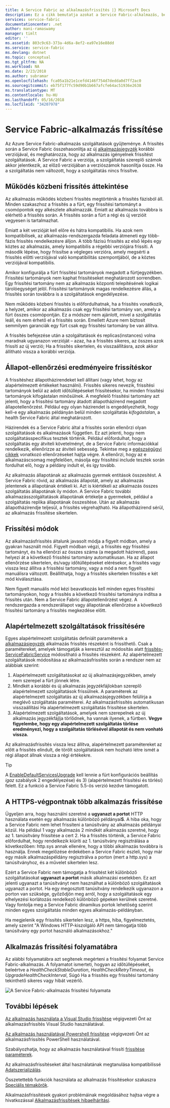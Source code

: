 ```yaml
---
title: A Service Fabric az alkalmazásfrissítés |} Microsoft Docs
description: Ez a cikk bemutatja azokat a Service Fabric-alkalmazás, beleértve a választhatja frissítési módok és teljesítő állapot-ellenőrzést frissítése.
services: service-fabric
documentationcenter: .net
author: mani-ramaswamy
manager: timlt
editor: ''
ms.assetid: 803c9c63-373a-4d6a-8ef2-ea97e16e88dd
ms.service: service-fabric
ms.devlang: dotnet
ms.topic: conceptual
ms.tgt_pltfrm: NA
ms.workload: NA
ms.date: 2/23/2018
ms.author: subramar
ms.openlocfilehash: fca05a1b21e1cefd4146f754d7dedda0d7ff2ac0
ms.sourcegitcommit: eb75f177fc59d90b1b667afcfe64ac51936e2638
ms.translationtype: MT
ms.contentlocale: hu-HU
ms.lasthandoff: 05/16/2018
ms.locfileid: "34207978"
---
```

# <a name="service-fabric-application-upgrade"></a>Service Fabric-alkalmazás frissítése
Az Azure Service Fabric-alkalmazás szolgáltatások gyűjteménye. A frissítés során a Service Fabric összehasonlítja az új [alkalmazásjegyzék](service-fabric-application-and-service-manifests.md) korábbi verziójával, és meghatározza, hogy az alkalmazás igényelnek frissítést szolgáltatások. A Service Fabric a verziója, a szolgáltatás szereplő számok akkor jelentkezik, az előző verziójában a verziószámok hasonlítja össze. Ha a szolgáltatás nem változott, hogy a szolgáltatás nincs frissítve.

## <a name="rolling-upgrades-overview"></a>Működés közbeni frissítés áttekintése
Az alkalmazás működés közbeni frissítés megtörténik a frissítés fázisból áll. Minden szakaszhoz a frissítés a a fürt, egy frissítési tartományt a csomópontok egy alkészlete alkalmazzák. Emiatt az alkalmazás továbbra is elérhető a frissítés során. A frissítés során a fürt a régi és új verzióit vegyesen is tartalmazhat.

Emiatt a két verzióját kell előre és hátra kompatibilis. Ha azok nem kompatibilisek, az alkalmazás-rendszergazda feladata átmeneti egy több-fázis frissítés rendelkezésre álljon. A több fázisú frissítés az első lépés egy köztes az alkalmazás, amely kompatibilis a régebbi verziójára frissíti. A második lépése, hogy frissítse a végleges verzióra, amely megsérti a frissítés előtti verziójával való kompatibilitás szempontjából, de a köztes verziójával kompatibilis.

Amikor konfigurálja a fürt frissítési tartományok megadott a fürtjegyzékben. Frissítési tartományok nem kaphat frissítéseket meghatározott sorrendben. Egy frissítési tartomány nem az alkalmazás központi telepítésének logikai tárolóegységet jelöl. Frissítési tartományok magas rendelkezésre állás, a frissítés során továbbra is a szolgáltatások engedélyezése.

Nem működés közbeni frissítés is előfordulhatnak, ha a frissítés vonatkozik, a helyzet, amikor az alkalmazás csak egy frissítési tartomány van, amely a fürt összes csomópontján. Ez a módszer nem ajánlott, mivel a szolgáltatás leáll, és nem érhető el a frissítés során. Emellett Azure nem biztosít semmilyen garanciák egy fürt csak egy frissítési tartomány be van állítva.

A frissítés befejezése után a szolgáltatások és replicas(instances) volna maradnak ugyanazon verzióját – azaz, ha a frissítés sikeres, az összes azok frissíti az új verzió; Ha a frissítés sikertelen, és visszaállításra, azok akkor állítható vissza a korábbi verziója.

## <a name="health-checks-during-upgrades"></a>Állapot-ellenőrzési eredményeire frissítéskor
A frissítéshez állapotházirendeket kell állítani (vagy lehet, hogy az alapértelmezett értékeket használni). Frissítés sikeres nevezik, frissítési tartományok belül az adott időtúllépéseket frissítésekor, ha minden frissítési tartományok kifogástalan minősülnek.  A megfelelő frissítési tartomány azt jelenti, hogy a frissítési tartomány átadott állapotházirend megadott állapotellenőrzést. Például egy olyan házirendet is engedélyezhetik, hogy kell-e egy alkalmazás példányán belül minden szolgáltatás *kifogástalan*, a health Service Fabric által meghatározott.

Házirendek és a Service Fabric által a frissítés során ellenőrzi olyan szolgáltatások és alkalmazások független. Ez azt jelenti, hogy nem szolgáltatásspecifikus tesztek történik.  Például előfordulhat, hogy a szolgáltatás egy átviteli követelményt, de a Service Fabric információkkal rendelkezik, ellenőrizze az átviteli sebesség. Tekintse meg a [egészségügyi cikkek](service-fabric-health-introduction.md) vonatkozó ellenőrzéseket hajtja végre. A ellenőrzi, hogy az e alkalmazáscsomag megfelelően, másolja egy frissítési include tesztek során fordulhat elő, hogy a példány indult el, és így tovább.

Az alkalmazás állapotának az alkalmazás gyermek entitások összesítést. A Service Fabric rövid, az alkalmazás állapotát, amely az alkalmazás jelentenek a állapotának értékeli ki. Azt is kiértékeli az alkalmazás összes szolgáltatás állapotának ily módon. A Service Fabric további alkalmazásszolgáltatások állapotának értékelje a gyermekek, például a szolgáltatás replika állapotának összesítése. Után az alkalmazás állapotházirendje teljesül, a frissítés végrehajtható. Ha állapotházirend sérül, az alkalmazás frissítése sikertelen.

## <a name="upgrade-modes"></a>Frissítési módok
Az alkalmazásfrissítés általunk javasolt módja a figyelt módban, amely a gyakran használt mód. Figyelt módban végzi, a frissítés egy frissítési tartományt, és ha ellenőrzi az összes száma (a megadott házirend), pass helyezi át a következő frissítési tartomány automatikusan.  Ha az állapot ellenőrzése sikertelen, és/vagy időtúllépéseket elérésekor, a frissítés vagy vissza lesz állítva a frissítési tartomány, vagy a mód a nem figyelt manuálisra változott. Beállíthatja, hogy a frissítés sikertelen frissítés e két mód kiválasztása. 

Nem figyelt manuális mód kézi beavatkozás kell minden egyes frissítési tartományokon, hogy a frissítés a következő frissítési tartományra indítsa a frissítés után. Nem a Service Fabric állapotellenőrzést végez. A rendszergazda a rendszerállapot vagy állapotának ellenőrzése a következő frissítési tartomány a frissítés megkezdése előtt.

## <a name="upgrade-default-services"></a>Alapértelmezett szolgáltatások frissítésére
Egyes alapértelmezett szolgáltatás definiált paraméterek a [alkalmazásjegyzék](service-fabric-application-and-service-manifests.md) alkalmazás frissítés részeként is frissíthető. Csak a paramétereket, amelyek támogatják a keresztül az módosítás alatt [frissítés-ServiceFabricService](https://docs.microsoft.com/powershell/module/servicefabric/update-servicefabricservice?view=azureservicefabricps) módosítható a frissítés részeként. Az alapértelmezett szolgáltatások módosítása az alkalmazásfrissítés során a rendszer nem az alábbiak szerint:

1. Alapértelmezett szolgáltatásokat az új alkalmazásjegyzékben, amely nem szerepel a fürt jönnek létre.
2. Mindkét a korábbi és új alkalmazás jegyzékfájlokban szereplő alapértelmezett szolgáltatások frissülnek. A paraméterek az alapértelmezett szolgáltatás az új alkalmazásjegyzékben felülírja a meglévő szolgáltatás paraméterei. Az alkalmazásfrissítés automatikusan visszaállítási Ha alapértelmezett szolgáltatás frissítése sikertelen.
3. Alapértelmezett szolgáltatások, amelyek nem szerepelnek az új alkalmazás jegyzékfájlja törlődnek, ha vannak ilyenek, a fürtben. **Vegye figyelembe, hogy egy alapértelmezett szolgáltatás törlése eredményezi, hogy a szolgáltatás törlésével állapotát és nem vonható vissza.**

Az alkalmazásfrissítés vissza lesz állítva, alapértelmezett paramétereket az előtt a frissítés elindult, de törölt szolgáltatások nem hozható létre ismét a régi állapot állnak vissza a régi értékekre.

> [!TIP]
> A [EnableDefaultServicesUpgrade](service-fabric-cluster-fabric-settings.md) kell lennie a fürt konfigurációs beállítás *igaz* szabályok 2 engedélyezése) és 3) (alapértelmezett frissítési és törlési) felett. Ez a funkció a Service Fabric 5.5-ös verzió kezdve támogatott.

## <a name="upgrading-multiple-applications-with-https-endpoints"></a>A HTTPS-végpontnak több alkalmazás frissítése
Ügyeljen arra, hogy használni szeretné a **ugyanazt a portot** HTTP használata esetén egy alkalmazás különböző példányai**S**. A hiba oka, hogy a Service Fabric nem lehet frissíteni a tanúsítvány az alkalmazás példányai közül. Ha például 1 vagy alkalmazás 2 mindkét alkalmazás szeretné, hogy az 1. tanúsítvány frissítése a cert 2. Ha a frissítés történik, a Service Fabric előfordulhat, hogy rendelkezik kiüríti az 1. tanúsítvány regisztrálása a következőben: http.sys annak ellenére, hogy a többi alkalmazás továbbra is használja. Ennek megelőzése érdekében a Service Fabric észleli, hogy már egy másik alkalmazáspéldány regisztrálva a porton (mert a http.sys) a tanúsítványhoz, és a művelet sikertelen lesz.

Ezért a Service Fabric nem támogatja a frissítést két különböző szolgáltatásokat **ugyanazt a portot** másik alkalmazási esetekben. Ez azt jelenti ugyanazt a tanúsítványt nem használhat a különböző szolgáltatások ugyanazt a portot. Ha egy megosztott tanúsítvány rendelkezik ugyanazon a porton van szüksége, győződjön meg arról, hogy a szolgáltatások egy elhelyezési korlátozás rendelkező különböző gépeken kerülnek szeretné. Vagy fontolja meg a Service Fabric dinamikus portok lehetőség szerint minden egyes szolgáltatás minden egyes alkalmazás-példányban. 

Ha megjelenik egy frissítés sikertelen lesz, a https, hiba, figyelmeztetés, amely szerint "A Windows HTTP-kiszolgáló API nem támogatja több tanúsítvány egy portot használó alkalmazásokhoz."

## <a name="application-upgrade-flowchart"></a>Alkalmazás frissítési folyamatábra
Az alábbi folyamatábra azt segítenek megérteni a frissítési folyamat Service Fabric-alkalmazás. A folyamatot ismerteti, hogyan az időtúllépéseket, beleértve a *HealthCheckStableDuration*, *HealthCheckRetryTimeout*, és *UpgradeHealthCheckInterval*, Súgó Ha a frissítés egy frissítési tartomány tekinthető sikeres vagy hibát vezérlő.

![A Service Fabric-alkalmazás frissítési folyamata][image]

## <a name="next-steps"></a>További lépések
[Az alkalmazás használata a Visual Studio frissítése](service-fabric-application-upgrade-tutorial.md) végigvezeti Önt az alkalmazásfrissítés Visual Studio használatával.

[Az alkalmazás használatával Powershell frissítése](service-fabric-application-upgrade-tutorial-powershell.md) végigvezeti Önt az alkalmazásfrissítés PowerShell használatával.

Szabályozhatja, hogy az alkalmazás használatával frissíti [frissítése paraméterek](service-fabric-application-upgrade-parameters.md).

Az alkalmazásfrissítéseket által használatának megtanulása kompatibilissé [Adatszerializálás](service-fabric-application-upgrade-data-serialization.md).

Összetettebb funkciók használata az alkalmazás frissítésekor szakaszra [Speciális témakörök](service-fabric-application-upgrade-advanced.md).

Alkalmazásfrissítések gyakori problémáinak megoldásához hajtsa végre a hivatkozással [Alkalmazásfrissítések hibaelhárítási](service-fabric-application-upgrade-troubleshooting.md).

[image]: media/service-fabric-application-upgrade/service-fabric-application-upgrade-flowchart.png
